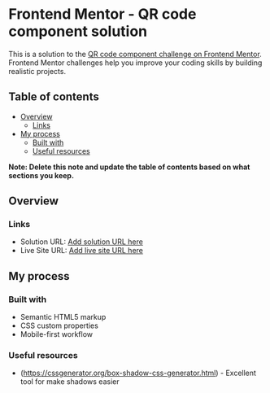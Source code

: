 # Frontend Mentor - QR code component solution

This is a solution to the [QR code component challenge on Frontend Mentor](https://www.frontendmentor.io/challenges/qr-code-component-iux_sIO_H). Frontend Mentor challenges help you improve your coding skills by building realistic projects. 

## Table of contents

- [Overview](#overview)
  - [Links](#links)
- [My process](#my-process)
  - [Built with](#built-with)
  - [Useful resources](#useful-resources)

**Note: Delete this note and update the table of contents based on what sections you keep.**

## Overview

### Links

- Solution URL: [Add solution URL here](https://github.com/Kuzitaa/frontedmentor-qrcode)
- Live Site URL: [Add live site URL here](https://kuzitaa.github.io/frontedmentor-qrcode/)

## My process

### Built with

- Semantic HTML5 markup
- CSS custom properties
- Mobile-first workflow

### Useful resources

- (https://cssgenerator.org/box-shadow-css-generator.html) - Excellent tool for make shadows easier